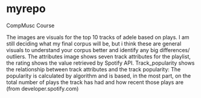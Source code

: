 # myrepo

CompMusc Course 

The images are visuals for the top 10 tracks of adele based on plays. I am still deciding what my final corpus will be, but i think these are general visuals to understand your corpus better and identify any big differences/ outliers. The attributes image shows seven track attributes for the playlist, the rating shows the value retrieved by Spotify API. Track_popularity shows the relationship between track attributes and the track popularity: The popularity is calculated by algorithm and is based, in the most part, on the total number of plays the track has had and how recent those plays are (from developer.spotify.com)
